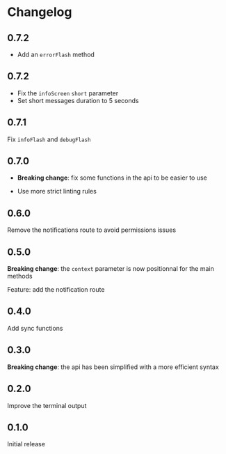 # Changelog

## 0.7.2

- Add an `errorFlash` method

## 0.7.2

- Fix the `infoScreen` `short` parameter
- Set short messages duration to 5 seconds

## 0.7.1

Fix `infoFlash` and `debugFlash`

## 0.7.0

- **Breaking change**: fix some functions in the api to be easier to use

- Use more strict linting rules

## 0.6.0

Remove the notifications route to avoid permissions issues

## 0.5.0

**Breaking change**: the `context` parameter is now positionnal for the main methods

Feature: add the notification route

## 0.4.0

Add sync functions

## 0.3.0

**Breaking change**: the api has been simplified with a more efficient syntax

## 0.2.0

Improve the terminal output

## 0.1.0

Initial release